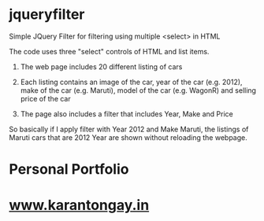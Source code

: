 # jqueryfilter
Simple JQuery Filter for filtering using multiple &lt;select> in HTML

The code uses three "select" controls of HTML and list items.

1. The web page includes 20 different listing of cars

2. Each listing contains an image of the car, year of the car (e.g. 2012), make of the car (e.g. Maruti), model of the car (e.g. WagonR) and selling price of the car

3. The page also includes a filter that includes Year, Make and Price

So basically if I apply filter with Year 2012 and Make Maruti, the listings of Maruti cars that are 2012 Year are shown without reloading the webpage.


# Personal Portfolio
# www.karantongay.in

